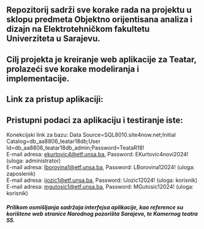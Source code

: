 ## Repozitorij sadrži sve korake rada na projektu u sklopu predmeta Objektno orijentisana analiza i dizajn na Elektrotehničkom fakultetu Univerziteta u Sarajevu. 
## Cilj projekta je kreiranje web aplikacije za Teatar, prolazeći sve korake modeliranja i implementacije.
## Link za pristup aplikaciji:
## Pristupni podaci za aplikaciju i testiranje iste: </br>
Konekcijski link za bazu: Data Source=SQL8010.site4now.net;Initial Catalog=db_aa8806_teatar18db;User Id=db_aa8806_teatar18db_admin;Password=TeataR18! </br>
E-mail adresa: ekurtovic4@etf.unsa.ba, Password: EKurtovic4novi2024! (uloga: administrator) </br>
E-mail adresa: lborovina1@etf.unsa.ba, Password: LBorovina12024! (uloga: zaposlenik) </br>
E-mail adresa: ijozic1@etf.unsa.ba, Password: IJozic12024! (uloga: korisnik) </br>
E-mail adresa: mgutosic1@etf.unsa.ba, Password: MGutosic12024! (uloga: korisnik) </br>
##### Prilikom osmišljanja sadržaja interfejsa aplikacije, kao reference su korištene web stranice Narodnog pozorišta Sarajevo, te Kamernog teatra 55.
